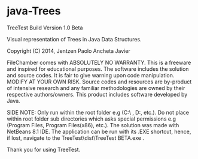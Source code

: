 # java-Trees

TreeTest
Build Version 1.0 Beta

Visual representation of Trees in Java Data Structures.

Copyright (C) 2014, Jentzen Paolo Ancheta Javier

FileChamber comes with ABSOLUTELY NO WARRANTY.
This is a freeware and inspired for educational purposes.
The software includes the solution and source codes. It is fair to give warning upon code manipulation. MODIFY AT YOUR OWN RISK.
Source codes and resources are by-product of intensive research and any familiar methodologies are owned by their respective authors/owners.
This product includes software developed by Java.

SIDE NOTE:
Only run within the root folder e.g (C:\ , D:\, etc.).
Do not place within root folder sub directories which asks special permissions e.g (Program Files, Program Files(x86), etc.).
The solution was made with NetBeans 8.1 IDE. The application can be run with its .EXE shortcut, hence, if lost, navigate to 
the TreeTest\dist\TreeTest BETA.exe .

Thank you for using TreeTest.
